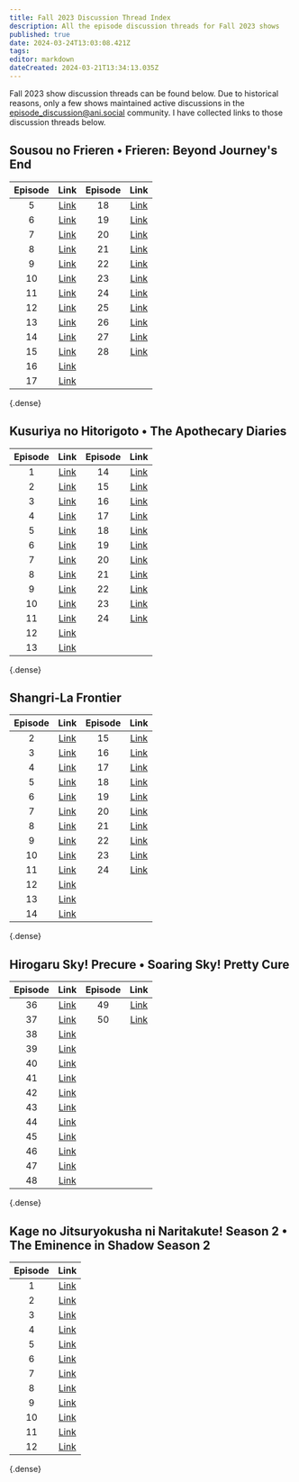 ```yaml
---
title: Fall 2023 Discussion Thread Index
description: All the episode discussion threads for Fall 2023 shows
published: true
date: 2024-03-24T13:03:08.421Z
tags: 
editor: markdown
dateCreated: 2024-03-21T13:34:13.035Z
---
```


Fall 2023 show discussion threads can be found below. Due to historical reasons, only a few shows maintained active discussions in the episode_discussion@ani.social community. I have collected links to those discussion threads below.

## Sousou no Frieren • Frieren: Beyond Journey's End

Episode|Link|Episode|Link
:-:|:-:|:-:|:-:
5|[Link](https://ani.social/post/629762)|18|[Link](https://ani.social/post/1697017)
6|[Link](https://ani.social/post/678486)|19|[Link](https://ani.social/post/1794708)
7|[Link](https://ani.social/post/741859)|20|[Link](https://ani.social/post/1902867)
8|[Link](https://ani.social/post/810236)|21|[Link](https://ani.social/post/2006148)
9|[Link](https://ani.social/post/870230)|22|[Link](https://ani.social/post/2106692)
10|[Link](https://ani.social/post/946469)|23|[Link](https://ani.social/post/2207257)
11|[Link](https://ani.social/post/1021462)|24|[Link](https://ani.social/post/2311312)
12|[Link](https://ani.social/post/1098876)|25|[Link](https://ani.social/post/2419108)
13|[Link](https://ani.social/post/1182204)|26|[Link](https://ani.social/post/2532001)
14|[Link](https://ani.social/post/1269665)|27|[Link](https://ani.social/post/2640695)
15|[Link](https://ani.social/post/1354489)|28|[Link](https://ani.social/post/2759293)
16|[Link](https://ani.social/post/1439747)
17|[Link](https://ani.social/post/1604190)
{.dense}

## Kusuriya no Hitorigoto • The Apothecary Diaries

Episode|Link|Episode|Link
:-:|:-:|:-:|:-:
1|[Link](https://ani.social/post/756490)|14|[Link](https://ani.social/post/1713056)
2|[Link](https://ani.social/post/756602)|15|[Link](https://ani.social/post/1811813)
3|[Link](https://ani.social/post/756603)|16|[Link](https://ani.social/post/1920232)
4|[Link](https://ani.social/post/819801)|17|[Link](https://ani.social/post/2022450)
5|[Link](https://ani.social/post/878200)|18|[Link](https://ani.social/post/2123784)
6|[Link](https://ani.social/post/958929)|19|[Link](https://ani.social/post/2224897)
7|[Link](https://ani.social/post/1034107)|20|[Link](https://ani.social/post/2328553)
8|[Link](https://ani.social/post/1111149)|21|[Link](https://ani.social/post/2437503)
9|[Link](https://ani.social/post/1196053)|22|[Link](https://ani.social/post/2550607)
10|[Link](https://ani.social/post/1284677)|23|[Link](https://ani.social/post/2660506)
11|[Link](https://ani.social/post/1367897)|24|[Link](https://ani.social/post/2776025)
12|[Link](https://ani.social/post/1456206)
13|[Link](https://ani.social/post/1617743)
{.dense}

## Shangri-La Frontier

Episode|Link|Episode|Link
:-:|:-:|:-:|:-:
2|[Link](https://ani.social/post/633574)|15|[Link](https://ani.social/post/1820321)
3|[Link](https://ani.social/post/694167)|16|[Link](https://ani.social/post/1928979)
4|[Link](https://ani.social/post/757461)|17|[Link](https://ani.social/post/2031517)
5|[Link](https://ani.social/post/825154)|18|[Link](https://ani.social/post/2132581)
6|[Link](https://ani.social/post/883630)|19|[Link](https://ani.social/post/2233186)
7|[Link](https://ani.social/post/965282)|20|[Link](https://ani.social/post/2338739)
8|[Link](https://ani.social/post/1040751)|21|[Link](https://ani.social/post/2446338)
9|[Link](https://ani.social/post/1117804)|22|[Link](https://ani.social/post/2559463)
10|[Link](https://ani.social/post/1202094)|23|[Link](https://ani.social/post/2672827)
11|[Link](https://ani.social/post/1291073)|24|[Link](https://ani.social/post/2785067)
12|[Link](https://ani.social/post/1375828)
13|[Link](https://ani.social/post/1460967)
14|[Link](https://ani.social/post/1624617)
{.dense}

## Hirogaru Sky! Precure • Soaring Sky! Pretty Cure

Episode|Link|Episode|Link
:-:|:-:|:-:|:-:
36|[Link](https://ani.social/post/631237)|49|[Link](https://ani.social/post/1815509)
37|[Link](https://ani.social/post/692130)|50|[Link](https://ani.social/post/1924507)
38|[Link](https://ani.social/post/754971)
39|[Link](https://ani.social/post/822823)
40|[Link](https://ani.social/post/961847)
41|[Link](https://ani.social/post/1037029)
42|[Link](https://ani.social/post/1114191)
43|[Link](https://ani.social/post/1199063)
44|[Link](https://ani.social/post/1288017)
45|[Link](https://ani.social/post/1371952)
46|[Link](https://ani.social/post/1456353)
47|[Link](https://ani.social/post/1620853)
48|[Link](https://ani.social/post/1717386)
{.dense}

## Kage no Jitsuryokusha ni Naritakute! Season 2 • The Eminence in Shadow Season 2

Episode|Link
:-:|:-:
1|[Link](https://ani.social/post/658344)
2|[Link](https://ani.social/post/660956)
3|[Link](https://ani.social/post/723735)
4|[Link](https://ani.social/post/792135)
5|[Link](https://ani.social/post/853682)
6|[Link](https://ani.social/post/929305)
7|[Link](https://ani.social/post/1000166)
8|[Link](https://ani.social/post/1075423)
9|[Link](https://ani.social/post/1155924)
10|[Link](https://ani.social/post/1243243)
11|[Link](https://ani.social/post/1329430)
12|[Link](https://ani.social/post/1414408)
{.dense}